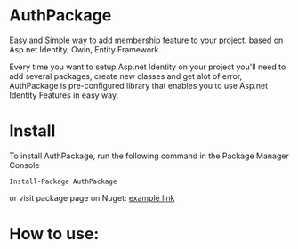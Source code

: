 # AuthPackage
Easy and Simple way to add membership feature to your project.
based on Asp.net Identity, Owin, Entity Framework.

Every time you want to setup Asp.net Identity on your project you'll need to add several packages, create new classes and get alot of error, AuthPackage is pre-configured library that enables you to use Asp.net Identity Features in easy way.

# Install
To install AuthPackage, run the following command in the Package Manager Console
```
Install-Package AuthPackage
```

or visit package page on Nuget:
 [example link](https://www.nuget.org/packages/AuthPackage/)

# How to use:
